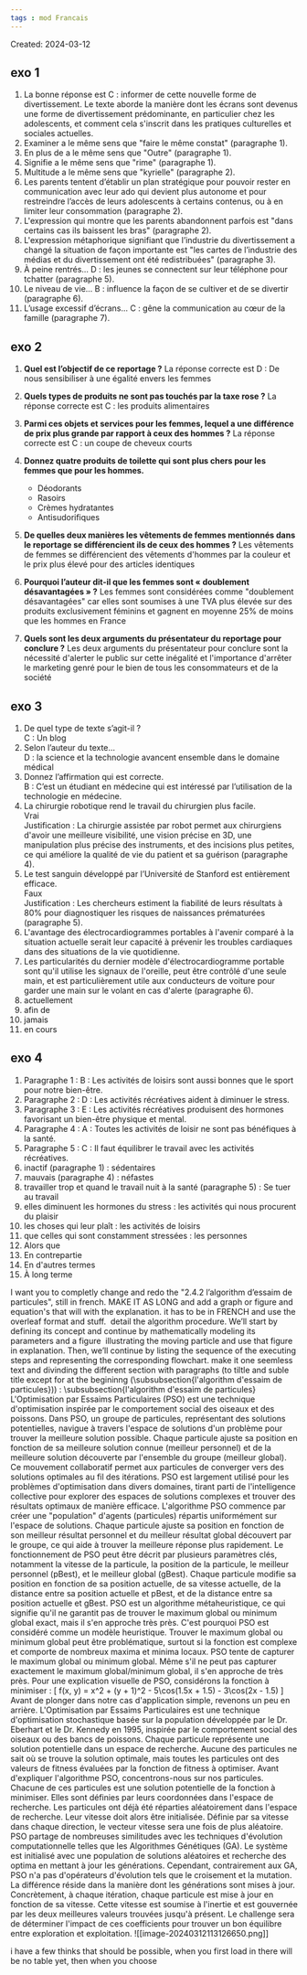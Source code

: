 ```yaml
---
tags : mod Francais
---
```

Created: 2024-03-12


## exo 1
1. La bonne réponse est C : informer de cette nouvelle forme de divertissement. Le texte aborde la manière dont les écrans sont devenus une forme de divertissement prédominante, en particulier chez les adolescents, et comment cela s'inscrit dans les pratiques culturelles et sociales actuelles.
2. Examiner a le même sens que "faire le même constat" (paragraphe 1).
3. En plus de a le même sens que "Outre" (paragraphe 1).
4. Signifie a le même sens que "rime" (paragraphe 1).
5. Multitude a le même sens que "kyrielle" (paragraphe 2).
6. Les parents tentent d’établir un plan stratégique pour pouvoir rester en communication avec leur ado qui devient plus autonome et pour restreindre l’accès de leurs adolescents à certains contenus, ou à en limiter leur consommation (paragraphe 2).
7. L'expression qui montre que les parents abandonnent parfois est "dans certains cas ils baissent les bras" (paragraphe 2).
8. L'expression métaphorique signifiant que l’industrie du divertissement a changé la situation de façon importante est "les cartes de l’industrie des médias et du divertissement ont été redistribuées" (paragraphe 3).
9. À peine rentrés... D : les jeunes se connectent sur leur téléphone pour tchatter (paragraphe 5).
10. Le niveau de vie... B : influence la façon de se cultiver et de se divertir (paragraphe 6).
11. L’usage excessif d’écrans... C : gêne la communication au cœur de la famille (paragraphe 7).



## exo 2
1. **Quel est l’objectif de ce reportage ?** La réponse correcte est D : De nous sensibiliser à une égalité envers les femmes
   
2. **Quels types de produits ne sont pas touchés par la taxe rose ?** La réponse correcte est C : les produits alimentaires
   
3. **Parmi ces objets et services pour les femmes, lequel a une différence de prix plus grande par rapport à ceux des hommes ?** La réponse correcte est C : un coupe de cheveux courts
   
4. **Donnez quatre produits de toilette qui sont plus chers pour les femmes que pour les hommes.**
    - Déodorants
    - Rasoirs
    - Crèmes hydratantes
    - Antisudorifiques
5. **De quelles deux manières les vêtements de femmes mentionnés dans le reportage se différencient ils de ceux des hommes ?** Les vêtements de femmes se différencient des vêtements d'hommes par la couleur et le prix plus élevé pour des articles identiques
   
6. **Pourquoi l’auteur dit-il que les femmes sont « doublement désavantagées » ?** Les femmes sont considérées comme "doublement désavantagées" car elles sont soumises à une TVA plus élevée sur des produits exclusivement féminins et gagnent en moyenne 25% de moins que les hommes en France
   
7. **Quels sont les deux arguments du présentateur du reportage pour conclure ?** Les deux arguments du présentateur pour conclure sont la nécessité d'alerter le public sur cette inégalité et l'importance d'arrêter le marketing genré pour le bien de tous les consommateurs et de la société

## exo 3
1. De quel type de texte s’agit-il ?  
    C : Un blog
2. Selon l’auteur du texte…  
    D : la science et la technologie avancent ensemble dans le domaine médical
3. Donnez l’affirmation qui est correcte.  
    B : C’est un étudiant en médecine qui est intéressé par l’utilisation de la technologie en médecine.
4. La chirurgie robotique rend le travail du chirurgien plus facile.  
    Vrai  
    Justification : La chirurgie assistée par robot permet aux chirurgiens d'avoir une meilleure visibilité, une vision précise en 3D, une manipulation plus précise des instruments, et des incisions plus petites, ce qui améliore la qualité de vie du patient et sa guérison (paragraphe 4).
5. Le test sanguin développé par l’Université de Stanford est entièrement efficace.  
    Faux  
    Justification : Les chercheurs estiment la fiabilité de leurs résultats à 80% pour diagnostiquer les risques de naissances prématurées (paragraphe 5).
6. L'avantage des électrocardiogrammes portables à l'avenir comparé à la situation actuelle serait leur capacité à prévenir les troubles cardiaques dans des situations de la vie quotidienne.
7. Les particularités du dernier modèle d'électrocardiogramme portable sont qu'il utilise les signaux de l'oreille, peut être contrôlé d'une seule main, et est particulièrement utile aux conducteurs de voiture pour garder une main sur le volant en cas d'alerte (paragraphe 6).
8. actuellement
9. afin de
10. jamais
11. en cours

## exo 4
1. Paragraphe 1 : B : Les activités de loisirs sont aussi bonnes que le sport pour notre bien-être.
2. Paragraphe 2 : D : Les activités récréatives aident à diminuer le stress.
3. Paragraphe 3 : E : Les activités récréatives produisent des hormones favorisant un bien-être physique et mental.
4. Paragraphe 4 : A : Toutes les activités de loisir ne sont pas bénéfiques à la santé.
5. Paragraphe 5 : C : Il faut équilibrer le travail avec les activités récréatives.
6. inactif (paragraphe 1) : sédentaires
7. mauvais (paragraphe 4) : néfastes
8. travailler trop et quand le travail nuit à la santé (paragraphe 5) : Se tuer au travail
9. elles diminuent les hormones du stress : les activités qui nous procurent du plaisir
10. les choses qui leur plaît : les activités de loisirs
11. que celles qui sont constamment stressées : les personnes
12. Alors que
13. En contrepartie
14. En d'autres termes
15. À long terme

I want you to completly change and redo the "2.4.2 l’algorithm d’essaim de particules", still in french. MAKE IT AS LONG and add a graph or figure and equation's that will with the explanation. it has to be in FRENCH and use the overleaf format and stuff.  detail the algorithm procedure. We’ll start by defining its concept and continue by mathematically modeling its parameters and a figure  illustrating the moving particle and use that figure in explanation.
Then, we’ll continue by listing the sequence of the executing steps and representing the corresponding flowchart. make it one seemless text and divinding the different section with paragraphs (to tiltle and suble title except for at the begininng (\subsubsection{l'algorithm d'essaim de particules})) :
\subsubsection{l'algorithm d'essaim de particules}
L'Optimisation par Essaims Particulaires (PSO) est une technique d'optimisation inspirée par le comportement social des oiseaux et des poissons. Dans PSO, un groupe de particules, représentant des solutions potentielles, navigue à travers l'espace de solutions d'un problème pour trouver la meilleure solution possible. Chaque particule ajuste sa position en fonction de sa meilleure solution connue (meilleur personnel) et de la meilleure solution découverte par l'ensemble du groupe (meilleur global). Ce mouvement collaboratif permet aux particules de converger vers des solutions optimales au fil des itérations.
PSO est largement utilisé pour les problèmes d'optimisation dans divers domaines, tirant parti de l'intelligence collective pour explorer des espaces de solutions complexes et trouver des résultats optimaux de manière efficace. L'algorithme PSO commence par créer une "population" d'agents (particules) répartis uniformément sur l'espace de solutions. Chaque particule ajuste sa position en fonction de son meilleur résultat personnel et du meilleur résultat global découvert par le groupe, ce qui aide à trouver la meilleure réponse plus rapidement.
Le fonctionnement de PSO peut être décrit par plusieurs paramètres clés, notamment la vitesse de la particule, la position de la particule, le meilleur personnel (pBest), et le meilleur global (gBest). Chaque particule modifie sa position en fonction de sa position actuelle, de sa vitesse actuelle, de la distance entre sa position actuelle et pBest, et de la distance entre sa position actuelle et gBest.
PSO est un algorithme métaheuristique, ce qui signifie qu'il ne garantit pas de trouver le maximum global ou minimum global exact, mais il s'en approche très près. C'est pourquoi PSO est considéré comme un modèle heuristique. Trouver le maximum global ou minimum global peut être problématique, surtout si la fonction est complexe et comporte de nombreux maxima et minima locaux. PSO tente de capturer le maximum global ou minimum global. Même s'il ne peut pas capturer exactement le maximum global/minimum global, il s'en approche de très près.
Pour une explication visuelle de PSO, considérons la fonction à minimiser :
\[ f(x, y) = x^2 + (y + 1)^2 - 5\cos(1.5x + 1.5) - 3\cos(2x - 1.5) \]
Avant de plonger dans notre cas d'application simple, revenons un peu en arrière. L'Optimisation par Essaims Particulaires est une technique d'optimisation stochastique basée sur la population développée par le Dr. Eberhart et le Dr. Kennedy en 1995, inspirée par le comportement social des oiseaux ou des bancs de poissons.
Chaque particule représente une solution potentielle dans un espace de recherche. Aucune des particules ne sait où se trouve la solution optimale, mais toutes les particules ont des valeurs de fitness évaluées par la fonction de fitness à optimiser.
Avant d'expliquer l'algorithme PSO, concentrons-nous sur nos particules. Chacune de ces particules est une solution potentielle de la fonction à minimiser. Elles sont définies par leurs coordonnées dans l'espace de recherche.
Les particules ont déjà été réparties aléatoirement dans l'espace de recherche. Leur vitesse doit alors être initialisée. Définie par sa vitesse dans chaque direction, le vecteur vitesse sera une fois de plus aléatoire.
PSO partage de nombreuses similitudes avec les techniques d'évolution computationnelle telles que les Algorithmes Génétiques (GA). Le système est initialisé avec une population de solutions aléatoires et recherche des optima en mettant à jour les générations. Cependant, contrairement aux GA, PSO n'a pas d'opérateurs d'évolution tels que le croisement et la mutation. La différence réside dans la manière dont les générations sont mises à jour.
Concrètement, à chaque itération, chaque particule est mise à jour en fonction de sa vitesse. Cette vitesse est soumise à l'inertie et est gouvernée par les deux meilleures valeurs trouvées jusqu'à présent.
Le challenge sera de déterminer l'impact de ces coefficients pour trouver un bon équilibre entre exploration et exploitation. 
![[image-20240312113126650.png]]

i have a few thinks that should be possible, when you first load in there will be no table yet, then when you choose